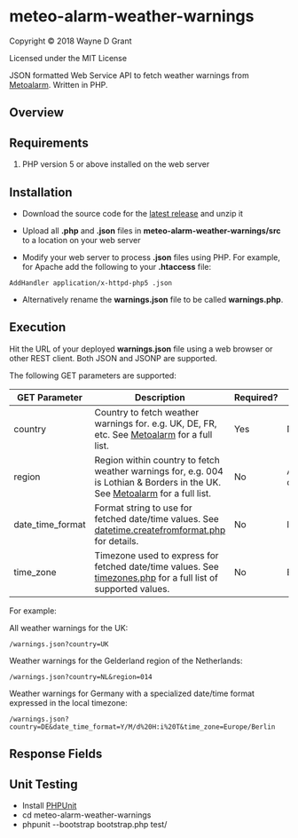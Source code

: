 # meteo-alarm-weather-warnings

Copyright © 2018 Wayne D Grant

Licensed under the MIT License

JSON formatted Web Service API to fetch weather warnings from [Metoalarm](http://www.meteoalarm.eu/). Written in PHP.

## Overview

## Requirements

1. PHP version 5 or above installed on the web server

## Installation

* Download the source code for the [latest release](https://github.com/waynedgrant/meteo-alarm-weather-warnings/releases) and unzip it

* Upload all **.php** and **.json** files in **meteo-alarm-weather-warnings/src** to a location on your web server

* Modify your web server to process **.json** files using PHP. For example, for Apache add the following to your **.htaccess** file:

```
AddHandler application/x-httpd-php5 .json
```

* Alternatively rename the **warnings.json** file to be called **warnings.php**.

## Execution

Hit the URL of your deployed **warnings.json** file using a web browser or other REST client. Both JSON and JSONP are supported.

The following GET parameters are supported:

| GET Parameter    | Description                                                                                                                                                 | Required? | Default Value          |
|------------------|-------------------------------------------------------------------------------------------------------------------------------------------------------------|-----------|------------------------|
| country          | Country to fetch weather warnings for. e.g. UK, DE, FR, etc. See [Metoalarm](http://www.meteoalarm.eu/) for a full list.                                    | Yes       | N/A                    |
| region           | Region within country to fetch weather warnings for, e.g. 004 is Lothian & Borders in the UK. See [Metoalarm](http://www.meteoalarm.eu/) for a full list.   | No        | All regions in country |
| date_time_format | Format string to use for fetched date/time values. See [datetime.createfromformat.php](http://php.net/manual/en/datetime.createfromformat.php) for details. | No        | l H:i T                |
| time_zone        | Timezone used to express for fetched date/time values. See [timezones.php](http://php.net/manual/en/timezones.php) for a full list of supported values.     | No        | Europe/London          |

For example:

All weather warnings for the UK:

```
/warnings.json?country=UK
```

Weather warnings for the Gelderland region of the Netherlands:

```
/warnings.json?country=NL&region=014
```

Weather warnings for Germany with a specialized date/time format expressed in the local timezone:

```
/warnings.json?country=DE&date_time_format=Y/M/d%20H:i%20T&time_zone=Europe/Berlin
```

## Response Fields

## Unit Testing

* Install [PHPUnit](https://phpunit.de/)
* cd meteo-alarm-weather-warnings
* phpunit --bootstrap bootstrap.php test/

